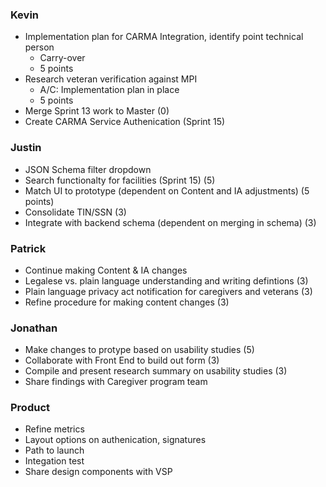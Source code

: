 ### Kevin
- Implementation plan for CARMA Integration, identify point technical person
  - Carry-over
  - 5 points  
- Research veteran verification against MPI
  - A/C: Implementation plan in place
  - 5 points
- Merge Sprint 13 work to Master (0) 
- Create CARMA Service Authenication (Sprint 15)
 
 ### Justin
- JSON Schema filter dropdown 
- Search functionalty for facilities (Sprint 15) (5)
- Match UI to prototype (dependent on Content and IA adjustments) (5 points)
- Consolidate TIN/SSN (3)
- Integrate with backend schema (dependent on merging in schema) (3)
 
 ### Patrick
- Continue making Content & IA changes
- Legalese vs. plain language understanding and writing defintions (3)
- Plain language privacy act notification for caregivers and veterans (3)
- Refine procedure for making content changes (3)

### Jonathan
- Make changes to protype based on usability studies (5)
- Collaborate with Front End to build out form (3)
- Compile and present research summary on usability studies (3)
- Share findings with Caregiver program team


### Product
- Refine metrics
- Layout options on authenication, signatures
- Path to launch
- Integation test
- Share design components with VSP
